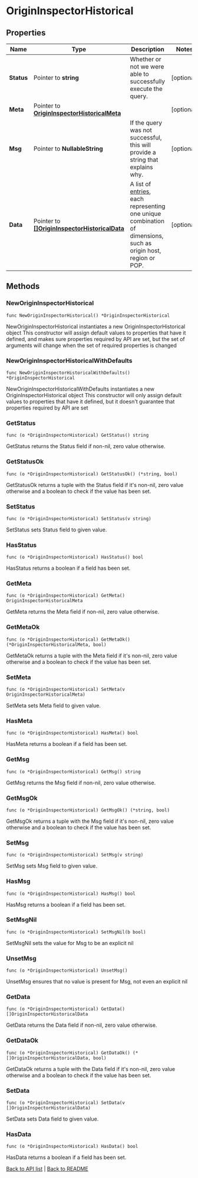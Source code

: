 # OriginInspectorHistorical

## Properties

Name | Type | Description | Notes
------------ | ------------- | ------------- | -------------
**Status** | Pointer to **string** | Whether or not we were able to successfully execute the query. | [optional] 
**Meta** | Pointer to [**OriginInspectorHistoricalMeta**](OriginInspectorHistoricalMeta.md) |  | [optional] 
**Msg** | Pointer to **NullableString** | If the query was not successful, this will provide a string that explains why. | [optional] 
**Data** | Pointer to [**[]OriginInspectorHistoricalData**](OriginInspectorHistoricalData.md) | A list of [entries](#entry-data-model), each representing one unique combination of dimensions, such as origin host, region or POP. | [optional] 

## Methods

### NewOriginInspectorHistorical

`func NewOriginInspectorHistorical() *OriginInspectorHistorical`

NewOriginInspectorHistorical instantiates a new OriginInspectorHistorical object
This constructor will assign default values to properties that have it defined,
and makes sure properties required by API are set, but the set of arguments
will change when the set of required properties is changed

### NewOriginInspectorHistoricalWithDefaults

`func NewOriginInspectorHistoricalWithDefaults() *OriginInspectorHistorical`

NewOriginInspectorHistoricalWithDefaults instantiates a new OriginInspectorHistorical object
This constructor will only assign default values to properties that have it defined,
but it doesn't guarantee that properties required by API are set

### GetStatus

`func (o *OriginInspectorHistorical) GetStatus() string`

GetStatus returns the Status field if non-nil, zero value otherwise.

### GetStatusOk

`func (o *OriginInspectorHistorical) GetStatusOk() (*string, bool)`

GetStatusOk returns a tuple with the Status field if it's non-nil, zero value otherwise
and a boolean to check if the value has been set.

### SetStatus

`func (o *OriginInspectorHistorical) SetStatus(v string)`

SetStatus sets Status field to given value.

### HasStatus

`func (o *OriginInspectorHistorical) HasStatus() bool`

HasStatus returns a boolean if a field has been set.

### GetMeta

`func (o *OriginInspectorHistorical) GetMeta() OriginInspectorHistoricalMeta`

GetMeta returns the Meta field if non-nil, zero value otherwise.

### GetMetaOk

`func (o *OriginInspectorHistorical) GetMetaOk() (*OriginInspectorHistoricalMeta, bool)`

GetMetaOk returns a tuple with the Meta field if it's non-nil, zero value otherwise
and a boolean to check if the value has been set.

### SetMeta

`func (o *OriginInspectorHistorical) SetMeta(v OriginInspectorHistoricalMeta)`

SetMeta sets Meta field to given value.

### HasMeta

`func (o *OriginInspectorHistorical) HasMeta() bool`

HasMeta returns a boolean if a field has been set.

### GetMsg

`func (o *OriginInspectorHistorical) GetMsg() string`

GetMsg returns the Msg field if non-nil, zero value otherwise.

### GetMsgOk

`func (o *OriginInspectorHistorical) GetMsgOk() (*string, bool)`

GetMsgOk returns a tuple with the Msg field if it's non-nil, zero value otherwise
and a boolean to check if the value has been set.

### SetMsg

`func (o *OriginInspectorHistorical) SetMsg(v string)`

SetMsg sets Msg field to given value.

### HasMsg

`func (o *OriginInspectorHistorical) HasMsg() bool`

HasMsg returns a boolean if a field has been set.

### SetMsgNil

`func (o *OriginInspectorHistorical) SetMsgNil(b bool)`

 SetMsgNil sets the value for Msg to be an explicit nil

### UnsetMsg
`func (o *OriginInspectorHistorical) UnsetMsg()`

UnsetMsg ensures that no value is present for Msg, not even an explicit nil
### GetData

`func (o *OriginInspectorHistorical) GetData() []OriginInspectorHistoricalData`

GetData returns the Data field if non-nil, zero value otherwise.

### GetDataOk

`func (o *OriginInspectorHistorical) GetDataOk() (*[]OriginInspectorHistoricalData, bool)`

GetDataOk returns a tuple with the Data field if it's non-nil, zero value otherwise
and a boolean to check if the value has been set.

### SetData

`func (o *OriginInspectorHistorical) SetData(v []OriginInspectorHistoricalData)`

SetData sets Data field to given value.

### HasData

`func (o *OriginInspectorHistorical) HasData() bool`

HasData returns a boolean if a field has been set.


[Back to API list](../README.md#documentation-for-api-endpoints) | [Back to README](../README.md)
